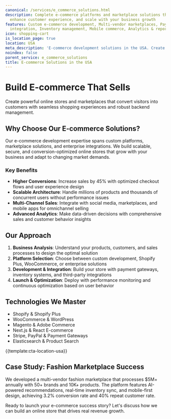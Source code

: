 ```yaml
---
canonical: /services/e_commerce_solutions.html
description: Complete e-commerce platforms and marketplace solutions that drive sales,
  enhance customer experience, and scale with your business growth
features: Custom e-commerce development, Multi-vendor marketplaces, Payment gateway
  integration, Inventory management, Mobile commerce, Analytics & reporting
icon: shopping-cart
is_location_page: true
location: USA
meta_description: 'E-commerce development solutions in the USA. Create powerful online stores and marketplaces that convert visitors into customers with seamless UX.'
noindex: false
parent_service: e_commerce_solutions
title: E-commerce Solutions in the USA
---
```



# Build E-commerce That Sells

Create powerful online stores and marketplaces that convert visitors into customers with seamless shopping experiences and robust backend management.

## Why Choose Our E-commerce Solutions?

Our e-commerce development expertise spans custom platforms, marketplace solutions, and enterprise integrations. We build scalable, secure, and conversion-optimized online stores that grow with your business and adapt to changing market demands.

### Key Benefits

- **Higher Conversions**: Increase sales by 45% with optimized checkout flows and user experience design
- **Scalable Architecture**: Handle millions of products and thousands of concurrent users without performance issues
- **Multi-Channel Sales**: Integrate with social media, marketplaces, and mobile apps for omnichannel selling
- **Advanced Analytics**: Make data-driven decisions with comprehensive sales and customer behavior insights

## Our Approach

1. **Business Analysis**: Understand your products, customers, and sales processes to design the optimal solution
2. **Platform Selection**: Choose between custom development, Shopify Plus, WooCommerce, or enterprise solutions
3. **Development & Integration**: Build your store with payment gateways, inventory systems, and third-party integrations
4. **Launch & Optimization**: Deploy with performance monitoring and continuous optimization based on user behavior

## Technologies We Master

- Shopify & Shopify Plus
- WooCommerce & WordPress
- Magento & Adobe Commerce
- Next.js & React E-commerce
- Stripe, PayPal & Payment Gateways
- Elasticsearch & Product Search

{{template:cta-location-usa}}

## Case Study: Fashion Marketplace Success

We developed a multi-vendor fashion marketplace that processes $5M+ annually with 50+ brands and 10K+ products. The platform features AI-powered recommendations, real-time inventory sync, and mobile-first design, achieving 3.2% conversion rate and 40% repeat customer rate.

Ready to launch your e-commerce success story? Let's discuss how we can build an online store that drives real revenue growth.
